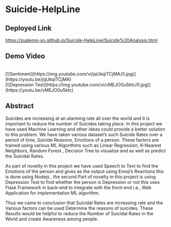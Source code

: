 # Suicide-HelpLine
## Deployed Link
https://zualemo-xo.github.io/Suicide-HelpLine/Suicide%20Analysis.html

<!---https://user-images.githubusercontent.com/61049979/113487977-cc844780-94d8-11eb-856b-9bfa93d944b2.mp4
![SUICIDE](https://user-images.githubusercontent.com/61049979/113488177-099d0980-94da-11eb-89a1-675f4b071031.gif)--->
## Demo Video
<br>
[![Sentiment](https://img.youtube.com/vi/jqUkqITCjMA/0.jpg)](https://youtu.be/jqUkqITCjMA)
<br>
[![Depression Test](https://img.youtube.com/vi/vMEJO0u5ktc/0.jpg)](https://youtu.be/vMEJO0u5ktc)

## Abstract
Suicides are increasing at an alarming rate all over the world and it is important to reduce the number of Suicides taking place. In this project we have used Machine Learning and other ideas could provide a better solution to this problem. We have taken various dataset’s such Suicide Rates over a period of time, Suicide Reasons, Emotions of a person. These factors are trained using various ML Algorithms such as Linear Regression, K-Nearest Neighbors, Random Forest , Decision Tree to visualize and as well as predict the Suicidal Rates.

As part of novelty in this project we have used Speech to Text to find the Emotions of the person and gives as the output using Emoji’s Reactions this is done using Nodejs , the second Part of novelty in this project is using Depression Test to find whether the person is Depression or not this uses Flask Framework in back-end to integrate with the front-end i.e., Web Application for  implementation ML algorithm. 

Thus we came to conclusion that Suicidal Rates are increasing rate and the Various factors can be used Determine the reasons of suicides. These Results would be helpful to reduce the Number of Suicidal Rates in the World and create Awareness among people.
